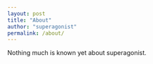 ```yaml
---
layout: post
title: "About"
author: "superagonist"
permalink: /about/
---
```


Nothing much is known yet about superagonist.
